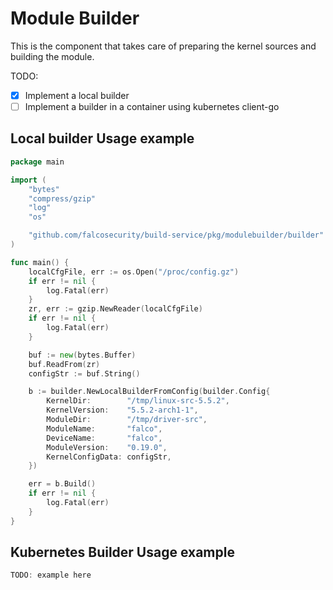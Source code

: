 # Module Builder

This is the component that takes care of preparing the kernel sources and building the module.

TODO:
- [x] Implement a local builder
- [ ] Implement a builder in a container using kubernetes client-go

## Local builder Usage example

```go
package main

import (
	"bytes"
	"compress/gzip"
	"log"
	"os"

	"github.com/falcosecurity/build-service/pkg/modulebuilder/builder"
)

func main() {
	localCfgFile, err := os.Open("/proc/config.gz")
	if err != nil {
		log.Fatal(err)
	}
	zr, err := gzip.NewReader(localCfgFile)
	if err != nil {
		log.Fatal(err)
	}

	buf := new(bytes.Buffer)
	buf.ReadFrom(zr)
	configStr := buf.String()

	b := builder.NewLocalBuilderFromConfig(builder.Config{
		KernelDir:        "/tmp/linux-src-5.5.2",
		KernelVersion:    "5.5.2-arch1-1",
		ModuleDir:        "/tmp/driver-src",
		ModuleName:       "falco",
		DeviceName:       "falco",
		ModuleVersion:    "0.19.0",
		KernelConfigData: configStr,
	})

	err = b.Build()
	if err != nil {
		log.Fatal(err)
	}
}

```

## Kubernetes Builder Usage example

```go
TODO: example here
```
